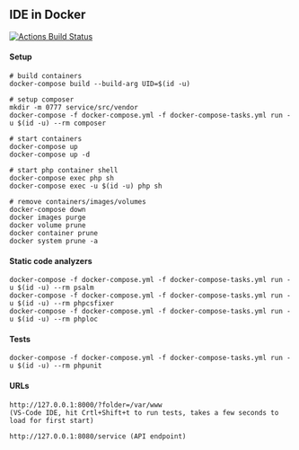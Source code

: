 IDE in Docker
------------------------------------

[![Actions Build Status](https://github.com/thomasbley/ide_in_docker/workflows/build/badge.svg?branch=master)](https://github.com/thomasbley/ide_in_docker/actions)

#### Setup

    # build containers
    docker-compose build --build-arg UID=$(id -u)

    # setup composer
    mkdir -m 0777 service/src/vendor
    docker-compose -f docker-compose.yml -f docker-compose-tasks.yml run -u $(id -u) --rm composer

    # start containers
    docker-compose up
    docker-compose up -d

    # start php container shell
    docker-compose exec php sh
    docker-compose exec -u $(id -u) php sh

    # remove containers/images/volumes
    docker-compose down
    docker images purge
    docker volume prune
    docker container prune
    docker system prune -a

#### Static code analyzers

    docker-compose -f docker-compose.yml -f docker-compose-tasks.yml run -u $(id -u) --rm psalm
    docker-compose -f docker-compose.yml -f docker-compose-tasks.yml run -u $(id -u) --rm phpcsfixer
    docker-compose -f docker-compose.yml -f docker-compose-tasks.yml run -u $(id -u) --rm phploc

#### Tests

    docker-compose -f docker-compose.yml -f docker-compose-tasks.yml run -u $(id -u) --rm phpunit

#### URLs

    http://127.0.0.1:8000/?folder=/var/www
    (VS-Code IDE, hit Crtl+Shift+t to run tests, takes a few seconds to load for first start)

    http://127.0.0.1:8080/service (API endpoint)
